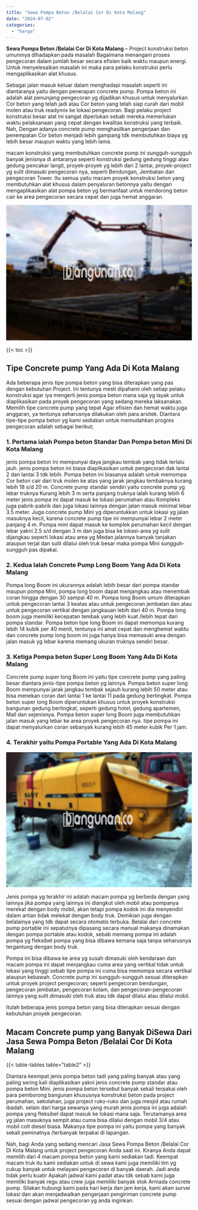 ```yaml
---
title: "Sewa Pompa Beton /Belalai Cor Di Kota Malang"
date: "2024-07-02"
categories: 
  - "harga"
---
```


**Sewa Pompa Beton /Belalai Cor Di Kota Malang** – Project konstruksi beton umumnya dihadapkan pada masalah Bagaimana menangani proses pengecoran dalam jumlah besar secara efisien baik waktu maupun energi. Untuk menyelesaikan masalah ini maka para pelaku konstruksi perlu mengaplikasikan alat khusus.

Sebagai jalan masuk keluar dalam menghadapi masalah seperti ini diantaranya yaitu dengan penerapan concrete pump. Pompa beton ini adalah alat penunjang pengecoran yg dijadikan khusus untuk menyalurkan Cor beton yang telah jadi atau Cor beton yang telah siap curah dari mobil molen atau truk readymix ke lokasi pengecoran. Bagi pelaku project konstruksi besar alat ini sangat diperlukan sebab mereka memerlukan waktu pelaksanaan yang cepat dengan kwalitas konstruksi yang terbaik. Nah, Dengan adanya concrete pump menghasilkan pengerjaan dan penempatan Cor beton menjadi lebih gampang tdk membutuhkan biaya yg lebih besar maupun waktu yang lebih lama.

macam konstruksi yang membutuhkan concrete pump ini sungguh-sungguh banyak jenisnya di antaranya seperti konstruksi gedung gedung tinggi atau gedung pencakar langit, proyek-proyek yg lebih dari 2 lantai, proyek-project yg sulit dimasuki pengecoran nya, seperti Bendungan, Jembatan dan pengecoran Tower. Itu semua yaitu macam proyek konstruksi beton yang membutuhkan alat khusus dalam penyaluran betonnya yaitu dengan mengaplikasikan alat pompa beton yg bermanfaat untuk mendorong beton cair ke area pengecoran secara cepat dan juga hemat anggaran.

![Sewa Pompa Beton /Belalai Cor Di Kota Malang](/images/sewa-concrete-pump-28.png)

{{< toc >}}

## Tipe Concrete pump Yang Ada Di Kota Malang

Ada beberapa jenis tipe pompa beton yang bisa diterapkan yang pas dengan kebutuhan Project. Ini tentunya mesti dipahami oleh setiap pelaku konstruksi agar iya mengerti jenis pompa beton mana saja yg layak untuk diaplikasikan pada proyek pengecoran yang sedang mereka laksanakan. Memilih tipe concrete pump yang tepat Agar efisien dan hemat waktu juga anggaran, ya tentunya seharusnya dilakukan oleh para arsitek. Diantara tipe-tipe pompa beton yg kami sediakan untuk memudahkan progres pengecoran adalah sebagai berikut;

### 1\. Pertama ialah Pompa beton Standar Dan Pompa beton Mini Di Kota Malang

jenis pompa beton ini mempunyai daya jangkau tembak yang tidak terlalu jauh. jenis pompa beton ini biasa diaplikasikan untuk pengecoran dak lantai 2 dan lantai 3 tdk lebih. Pompa beton ini biasanya adalah untuk memompa Cor beton cair dari truk molen ke atas yang jarak jangkau tembaknya kurang lebih 18 s/d 20 m. Concrete pump standar sendiri yaitu concrete pump yg lebar truknya Kurang lebih 3 m serta panjang truknya ialah kurang lebih 6 meter jenis pompa ini dapat masuk ke lokasi perumahan atau Kompleks juga pabrik-pabrik dan juga lokasi lainnya dengan jalan masuk minimal lebar 3.5 meter. Juga concrete pump Mini yg diperuntukkan untuk lokasi yg jalan masuknya kecil, karena concrete pump tipe ini mempunyai lebar 2 meter panjang 4 m. Pompa mini dapat masuk ke komplek perumahan kecil dengan lebar yakni 2.5 s/d dengan 3 m dan juga bisa ke lokasi-area yg sulit dijangkau seperti lokasi atau area yg Medan jalannya banyak tanjakan ataupun terjal dan sulit dilalui oleh truk besar maka pompa Mini sungguh-sungguh pas dipakai.

### 2\. Kedua Ialah Concrete Pump Long Boom Yang Ada Di Kota Malang

Pompa long Boom ini ukurannya adalah lebih besar dari pompa standar maupun pompa Mini, pompa long boom dapat menjangkau atau menembak coran hingga dengan 30 sampai 40 m. Pompa long Boom umum diterapkan untuk pengecoran lantai 3 keatas atau untuk pengecoran jembatan dan atau untuk pengecoran vertikal dengan jangkauan lebih dari 40 m. Pompa long boom juga memiliki kecepatan tembak yang lebih kuat /lebih tepat dari pompa standar. Pompa beton tipe long Boom ini dapat memompa kurang lebih 14 kubik per 40 menit, tentunya ini amat cepat dan menghemat waktu dan concrete pump long boom ini juga hanya bisa memasuki area dengan jalan masuk yg lebar karena memang ukuran truknya sendiri besar.

### 3\. Ketiga Pompa beton Super Long Boom Yang Ada Di Kota Malang

Concrete pump super long Boom ini yaitu tipe concrete pump yang paling besar diantara jenis-tipe pompa beton yg lainnya. Pompa beton super long Boom mempunyai jarak jangkau tembak sejauh kurang lebih 50 meter atau bisa menekan coran dari lantai 1 ke lantai 11 pada gedung bertingkat. Pompa beton super long Boom diperuntukan khusus untuk proyek konstruksi bangunan gedung bertingkat, seperti gedung hotel, gedung apartemen, Mall dan sejenisnya. Pompa beton super long Boom juga membutuhkan jalan masuk yang lebar ke area proyek pengecoran nya. tipe pompa ini dapat menyalurkan coran sebanyak kurang lebih 45 meter kubik Per 1 jam.

### 4\. Terakhir yaitu Pompa Portable Yang Ada Di Kota Malang

![Sewa Pompa Beton /Belalai Cor Di Kota Malang](/images/sewa-concrete-pump-29.png)

Jenis pompa yg terakhir ini adalah macam pompa yg berbeda dengan yang lainnya jika pompa yang lainnya ini diangkut oleh mobil atau pompanya merekat dengan body mobil, akan tetapi pompa kodok ini dia menyendiri dalam artian tidak melekat dengan body truk. Demikian juga dengan belalainya yang tdk dapat secara otomatis terbuka. Belalai dari concrete pump portable ini sepatutnya dipasang secara manual makanya dinamakan dengan pompa portable atau kodok, sebab memang pompa ini adalah pompa yg fleksibel pompa yang bisa dibawa kemana saja tanpa seharusnya tergantung dengan body truk.

Pompa ini bisa dibawa ke area yg susah dimasuki oleh kendaraan dan macam pompa ini dapat menjangkau cuma area yang vertikal tidak untuk lokasi yang tinggi sebab tipe pompa ini cuma bisa memompa secara vertikal ataupun kebawah. Concrete pump ini sungguh-sungguh sesuai diterapkan untuk proyek project pengecoran; seperti pengecoran bendungan, pengecoran jembatan, pengecoran kolam, dan pengecoran-pengecoran lainnya yang sulit dimasuki oleh truk atau tdk dapat dilalui atau dilalui mobil.

Itulah beberapa jenis pompa beton yang bisa diterapkan sesuai dengan kebutuhan proyek pengecoran.

## Macam Concrete pump yang Banyak DiSewa Dari Jasa Sewa Pompa Beton /Belalai Cor Di Kota Malang

{{< table-tables table="table2" >}}

Diantara keempat jenis pompa beton tadi yang paling banyak atau yang paling sering kali diaplikasikan yakni jenis concrete pump standar atau pompa beton Mini. jenis pompa beton tersebut banyak sekali terpakai oleh para pemborong bangunan khususnya konstruksi beton pada project perumahan, sekolahan, juga project ruko-ruko dan juga mesjid atau rumah ibadah. selain dari harga sewanya yang murah jenis pompa ini juga adalah pompa yang fleksibel dapat masuk ke lokasi mana saja. Terutamanya area yg jalan masuknya sempit atau cuma bisa dilalui dengan mobil 3/4 atau mobil colt diesel biasa. Makanya tipe pompa ini yaitu pompa yang banyak sekali peminatnya /terbanyak terpakai di lapangan.

Nah, bagi Anda yang sedang mencari Jasa Sewa Pompa Beton /Belalai Cor Di Kota Malang untuk project pengecoran Anda saat ini. Kiranya Anda dapat memilih dari 4 macam pompa beton yang kami sediakan tadi. Keempat macam truk itu kami sediakan untuk di sewa kami juga memiliki tim yg cukup banyak untuk melayani pengecoran di banyak daerah. Jadi anda tidak perlu kuatir Apakah jadwal kami padat atau tdk sebab kami juga memiliki banyak regu atau crew juga memiliki banyak stok Armada concrete pump. Silakan hubungi kami pada hari kerja dan jam kerja, kami akan survei lokasi dan akan menjadwalkan pengerjaan pengiriman concrete pump sesuai dengan jadwal pengecoran yg anda inginkan.
